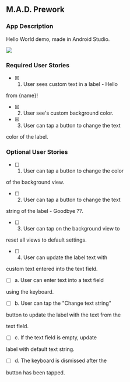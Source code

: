 ## M.A.D. Prework


### App Description
Hello World demo, made in Android Studio. 


![](https://i.imgur.com/8lJjh3L.gif)


### Required User Stories
- [x] 1. User sees custom text in a label - Hello 

from {name}!
- [x] 2. User see's custom background color.
- [x] 3. User can tap a button to change the text 

color of the label.

### Optional User Stories
- [ ] 1. User can tap a button to change the color 

of the background view.
- [ ] 2. User can tap a button to change the text 

string of the label - Goodbye ??.
- [ ] 3. User can tap on the background view to 

reset all views to default settings.
- [ ] 4. User can update the label text with 

custom text entered into the text field.
   - [ ] a. User can enter text into a text field 

using the keyboard.
   - [ ] b. User can tap the "Change text string" 

button to update the label with the text from the 

text field.
   - [ ] c. If the text field is empty, update 

label with default text string.
   - [ ] d. The keyboard is dismissed after the 

button has been tapped.